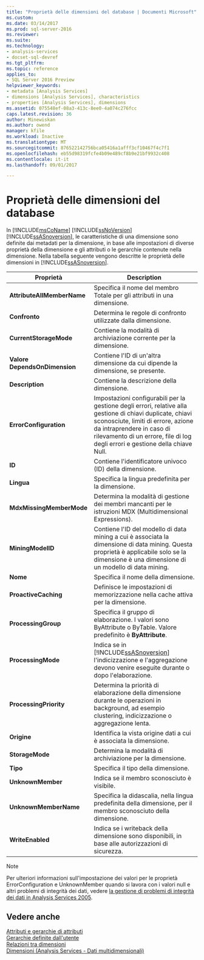 ```yaml
---
title: "Proprietà delle dimensioni del database | Documenti Microsoft"
ms.custom: 
ms.date: 03/14/2017
ms.prod: sql-server-2016
ms.reviewer: 
ms.suite: 
ms.technology:
- analysis-services
- docset-sql-devref
ms.tgt_pltfrm: 
ms.topic: reference
applies_to:
- SQL Server 2016 Preview
helpviewer_keywords:
- metadata [Analysis Services]
- dimensions [Analysis Services], characteristics
- properties [Analysis Services], dimensions
ms.assetid: 075548ef-08a3-413c-8ee0-4a074c276fcc
caps.latest.revision: 36
author: Minewiskan
ms.author: owend
manager: kfile
ms.workload: Inactive
ms.translationtype: MT
ms.sourcegitcommit: 876522142756bca05416a1afff3cf10467f4c7f1
ms.openlocfilehash: eb55d98319fcfe4b09e489cf8b9e21bf9932c408
ms.contentlocale: it-it
ms.lasthandoff: 09/01/2017

---
```

# <a name="database-dimension-properties"></a>Proprietà delle dimensioni del database
  In [!INCLUDE[msCoName](../../includes/msconame-md.md)] [!INCLUDE[ssNoVersion](../../includes/ssnoversion-md.md)] [!INCLUDE[ssASnoversion](../../includes/ssasnoversion-md.md)], le caratteristiche di una dimensione sono definite dai metadati per la dimensione, in base alle impostazioni di diverse proprietà della dimensione e gli attributi o le gerarchie contenute nella dimensione. Nella tabella seguente vengono descritte le proprietà delle dimensioni in [!INCLUDE[ssASnoversion](../../includes/ssasnoversion-md.md)].  
  
|Proprietà|Description|  
|--------------|-----------------|  
|**AttributeAllMemberName**|Specifica il nome del membro Totale per gli attributi in una dimensione.|  
|**Confronto**|Determina le regole di confronto utilizzate dalla dimensione.|  
|**CurrentStorageMode**|Contiene la modalità di archiviazione corrente per la dimensione.|  
|**Valore DependsOnDimension**|Contiene l'ID di un'altra dimensione da cui dipende la dimensione, se presente.|  
|**Description**|Contiene la descrizione della dimensione.|  
|**ErrorConfiguration**|Impostazioni configurabili per la gestione degli errori, relative alla gestione di chiavi duplicate, chiavi sconosciute, limiti di errore, azione da intraprendere in caso di rilevamento di un errore, file di log degli errori e gestione della chiave Null.|  
|**ID**|Contiene l'identificatore univoco (ID) della dimensione.|  
|**Lingua**|Specifica la lingua predefinita per la dimensione.|  
|**MdxMissingMemberMode**|Determina la modalità di gestione dei membri mancanti per le istruzioni MDX (Multidimensional Expressions).|  
|**MiningModelID**|Contiene l'ID del modello di data mining a cui è associata la dimensione di data mining. Questa proprietà è applicabile solo se la dimensione è una dimensione di un modello di data mining.|  
|**Nome**|Specifica il nome della dimensione.|  
|**ProactiveCaching**|Definisce le impostazioni di memorizzazione nella cache attiva per la dimensione.|  
|**ProcessingGroup**|Specifica il gruppo di elaborazione. I valori sono ByAttribute o ByTable. Valore predefinito è **ByAttribute**.|  
|**ProcessingMode**|Indica se in [!INCLUDE[ssASnoversion](../../includes/ssasnoversion-md.md)] l'indicizzazione e l'aggregazione devono venire eseguite durante o dopo l'elaborazione.|  
|**ProcessingPriority**|Determina la priorità di elaborazione della dimensione durante le operazioni in background, ad esempio clustering, indicizzazione o aggregazione lenta.|  
|**Origine**|Identifica la vista origine dati a cui è associata la dimensione.|  
|**StorageMode**|Determina la modalità di archiviazione per la dimensione.|  
|**Tipo**|Specifica il tipo della dimensione.|  
|**UnknownMember**|Indica se il membro sconosciuto è visibile.|  
|**UnknownMemberName**|Specifica la didascalia, nella lingua predefinita della dimensione, per il membro sconosciuto della dimensione.|  
|**WriteEnabled**|Indica se i writeback della dimensione sono disponibili, in base alle autorizzazioni di sicurezza.|  
  
> [!NOTE]  
>  Per ulteriori informazioni sull'impostazione dei valori per le proprietà ErrorConfiguration e UnknownMember quando si lavora con i valori null e altri problemi di integrità dei dati, vedere [la gestione di problemi di integrità dei dati in Analysis Services 2005](http://go.microsoft.com/fwlink/?LinkId=81891).  
  
## <a name="see-also"></a>Vedere anche  
 [Attributi e gerarchie di attributi](../../analysis-services/multidimensional-models-olap-logical-dimension-objects/attributes-and-attribute-hierarchies.md)   
 [Gerarchie definite dall'utente](../../analysis-services/multidimensional-models-olap-logical-dimension-objects/user-hierarchies.md)   
 [Relazioni tra dimensioni](../../analysis-services/multidimensional-models-olap-logical-cube-objects/dimension-relationships.md)   
 [Dimensioni &#40;Analysis Services - Dati multidimensionali&#41;](../../analysis-services/multidimensional-models-olap-logical-dimension-objects/dimensions-analysis-services-multidimensional-data.md)  
  
  

